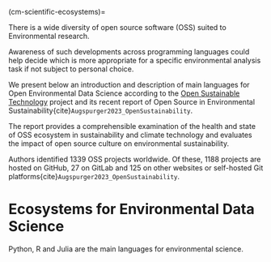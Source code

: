 (cm-scientific-ecosystems)=

There is a wide diversity of open source software (OSS) suited to Environmental research. 

Awareness of such developments across programming languages could help decide which is more appropriate for a specific environmental analysis task if not subject to personal choice.

We present below an introduction and description of main languages for Open Environmental Data Science according to the [Open Sustainable Technology](https://opensustain.tech/) project and its recent report of Open Source in Environmental Sustainability{cite}`Augspurger2023_OpenSustainability`.

The report provides a comprehensible examination of the health and state of OSS ecosystem in sustainability and climate technology and evaluates the impact of open source culture on environmental sustainability.

Authors identified 1339 OSS projects worldwide. Of these, 1188 projects are hosted on GitHub, 27 on GitLab and 125 on other websites or self-hosted Git platforms{cite}`Augspurger2023_OpenSustainability`.

# Ecosystems for Environmental Data Science
Python, R and Julia are the main languages for environmental science.